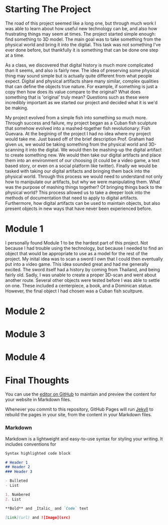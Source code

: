 # Starting The Project
The road of this project seemed like a long one, but through much work I was able to learn about how useful new technology can be, and also how frustrating things may seem at times. The project started simple enough: find something to 3D model. The main goal was to take something from the physical world and bring it into the digital. This task was not something I've ever done before, but thankfully it is something that can be done one step at a time.

As a class, we discovered that digital history is much more complicated than it seems, and also is fairly new. The idea of preserving some physical thing may sound simple but is actually quite different from what people expect. Digital and physical artifacts share many similar, complex qualities that can define the objects true nature. For example, if something is just a copy then how does its value compare to the original? What does something that is 'original' truly mean? Questions such as these were incredibly important as we started our project and decided what it is we'd be making.

My project evolved from a simple fish into something so much more. Through success and failure, my project began as a Cuban fish sculpture that somehow evolved into a mashed-together fish revolutionary: Fish Guevara. At the begining of the project I had no idea where my project would take me. Just based off of the brief description Prof. Graham had given us, we would be taking something from the physical world and 3D-scanning it into the digital. We would then be mashing-up the digital artifact to create something new. We would then take our digital artifacts and place them into an environment of our choosing (it could be a video game, a text based story, or even on a social platform like twitter). Finally we would be tasked with taking our digital artifacts and bringing them back into the physical world. Through this process we would need to understand not only how to manipulate our artifacts, but why we were manipulating them. What was the purpose of mashing things together? Of bringing things back to the physical world? This process allowed us to take a deeper look into the methods of documentation that need to apply to digital artifacts. Furthermore, how digital artifacts can be used to maintain objects, but also present objects in new ways that have never been experienced before. 


# Module 1
I personally found Module 1 to be the hardest part of this project. Not because I had trouble using the technology, but because I needed to find an object that would be appropriate to use as a model for the rest of the project. My inital idea was to scan a sword I own that I could then eventually put into a video game. This idea sounded great and had me generally excited. The sword itself had a history by coming from Thailand, and being fairly old. Sadly, I was unable to create a proper 3D-scan and went about another route. Several other objects were tested before I was able to settle on one. These included a centerpiece, a book, and a Dominican statue. However, the final object I had chosen was a Cuban fish scultpure. 





# Module 2


# Module 3


# Module 4


# Final Thoughts

You can use the [editor on GitHub](https://github.com/Piespork/piespork.github.io/edit/master/index.md) to maintain and preview the content for your website in Markdown files.

Whenever you commit to this repository, GitHub Pages will run [Jekyll](https://jekyllrb.com/) to rebuild the pages in your site, from the content in your Markdown files.

### Markdown

Markdown is a lightweight and easy-to-use syntax for styling your writing. It includes conventions for

```markdown
Syntax highlighted code block

# Header 1
## Header 2
### Header 3

- Bulleted
- List

1. Numbered
2. List

**Bold** and _Italic_ and `Code` text

[Link](url) and ![Image](src)
```

